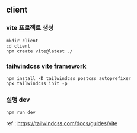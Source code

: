 ## client

### vite 프로젝트 생성

```
mkdir client
cd client
npm create vite@latest ./
```

### tailwindcss vite framework

```
npm install -D tailwindcss postcss autoprefixer
npx tailwindcss init -p
```

### 실행 dev

```
npm run dev
```

ref : https://tailwindcss.com/docs/guides/vite
